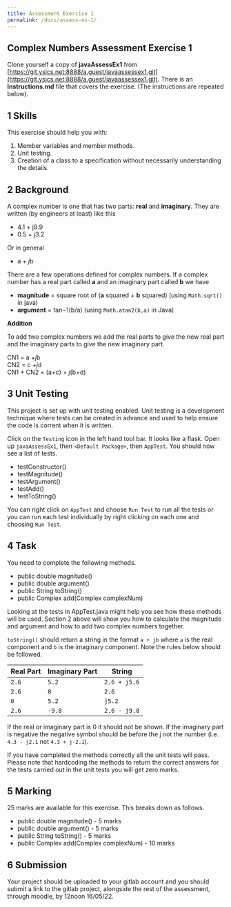 ```yaml
---
title: Assessment Exercise 1
permalink: /docs/assess-ex-1/  
---
```


## Complex Numbers Assessment Exercise 1

Clone yourself a copy of **javaAssessEx1** from [https://git.ysjcs.net:8888/a.guest/javaassessex1.git](https://git.ysjcs.net:8888/a.guest/javaassessex1.git). There is an **Instructions.md** file that covers the exercise. (The instructions are repeated below).

## 1 Skills
This exercise should help you with:  

1. Member variables and member methods.
2. Unit testing.
3. Creation of a class to a specification without necessarily understanding the details.

## 2 Background
A complex number is one that has two parts: **real** and **imaginary**. They are written (by engineers  at least) like this  

* 4.1 + j9.9
* 0.5 + j3.2
 
Or in general

* a + *j*b

There are a few operations defined for complex numbers. If a complex number has a real part called **a** and an imaginary part called **b** we have    

* **magnitude** = square root of (**a** squared + **b** squared) (using `Math.sqrt()` in java)
*	**argument** = tan−1(b/a) (using `Math.atan2(b,a)` in Java)
 
**Addition**  

To add two complex numbers we add the real parts to give the new real part and the imaginary parts to give the new imaginary part.  

CN1 = a +*j*b  
CN2 = c +*j*d   
CN1 + CN2 = (a+c) + *j*(b+d)  

## 3 Unit Testing

This project is set up with unit testing enabled. Unit testing is a development technique where tests can be created in advance and used to help ensure the code is corrent when it is written.  

Click on the `Testing` icon in the left hand tool bar. It looks like a flask. Open up `javaAssessEx1`, then `<Default Package>`, then `AppTest`. You should now see a list of tests.

* testConstructor()
* testMagnitude()
* testArgument()
* testAdd()
* testToString()

You can right click on `AppTest` and choose `Run Test` to run all the tests or you can run each test individually by right clicking on each one and choosing `Run Test`.

## 4 Task

You need to complete the following methods.  

* public double magnitude()
* public double argument()
* public String toString()
* public Complex add(Complex complexNum)

Looking at the tests in AppTest.java might help you see how these methods will be used. Section 2 above will show you how to calculate the magnitude and argument and how to add two complex numbers together.  

`toString()` should return a string in the format `a + jb` where `a` is the real component and `b` is the imaginary component. Note the rules below should be followed.  

|Real Part|Imaginary Part|String|
|---|---|---|
|`2.6`|`5.2`|`2.6 + j5.6`|
|`2.6`|`0`|`2.6`|
|`0`|`5.2`|`j5.2`|
|`2.6`|`-9.8`|`2.6 - j9.8`|

If the real or imaginary part is 0 it should not be shown. If the imaginary part is negative the negative symbol should be before the j not the number (i.e. `4.3 - j2.1` not `4.3 + j-2.1`).

If you have completed the methods correctly all the unit tests will pass. Please note that hardcoding the methods to return the correct answers for the tests carried out in the unit tests you will get zero marks.  

## 5 Marking

25 marks are available for this exercise. This breaks down as follows.

* public double magnitude() - 5 marks
* public double argument() - 5 marks
* public String toString() - 5 marks
* public Complex add(Complex complexNum) - 10 marks

## 6 Submission

Your project should be uploaded to your gitlab account and you should submit a link to the gitlab project, alongside the rest of the assessment, through moodle, by 12noon 16/05/22.  